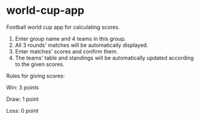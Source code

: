 # world-cup-app
Football world cup app for calculating scores.

1. Enter group name and 4 teams in this group.
2. All 3 rounds' matches will be automatically displayed.
3. Enter matches' scores and confirm them.
4. The teams' table and standings will be automatically updated according to the given scores.

Rules for giving scores:

Win: 3 points

Draw: 1 point

Loss: 0 point
